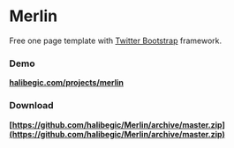 Merlin
======
Free one page template with [Twitter Bootstrap](http://getbootstrap.com/) framework.

### Demo

**[halibegic.com/projects/merlin](halibegic.com/projects/merlin)**

### Download

**[https://github.com/halibegic/Merlin/archive/master.zip](https://github.com/halibegic/Merlin/archive/master.zip)**
